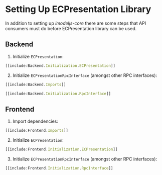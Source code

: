 # Setting Up ECPresentation Library

In addition to setting up *imodeljs-core* there are some steps that API
consumers must do before ECPresentation library can be used.

## Backend

1. Initialize `ECPresentation`:
  ``` ts
  [[include:Backend.Initialization.ECPresentation]]
  ```
2. Initialize `ECPresentationRpcInterface` (amongst other RPC interfaces):
  ``` ts
  [[include:Backend.Imports]]
  ```
  ``` ts
  [[include:Backend.Initialization.RpcInterface]]
  ```

## Frontend

1. Import dependencies:
  ``` ts
  [[include:Frontend.Imports]]
  ```

2. Initialize `ECPresentation`:
  ``` ts
  [[include:Frontend.Initialization.ECPresentation]]
  ```

3. Initialize `ECPresentationRpcInterface` (amongst other RPC interfaces):
  ``` ts
  [[include:Frontend.Initialization.RpcInterface]]
  ```
